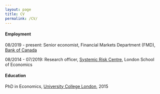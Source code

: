 ```yaml
---
layout: page
title: CV
permalink: /CV/
---
```


#### Employment
08/2019 - present: Senior economist, Financial Markets Department (FMD), [Bank of Canada](https://www.bankofcanada.ca/research/)

08/2014 - 07/2019: Research officer, [Systemic Risk Centre](http://www.systemicrisk.ac.uk/), London School of Economics

#### Education
PhD in Economics, [University College London](https://www.ucl.ac.uk/economics/), 2015
